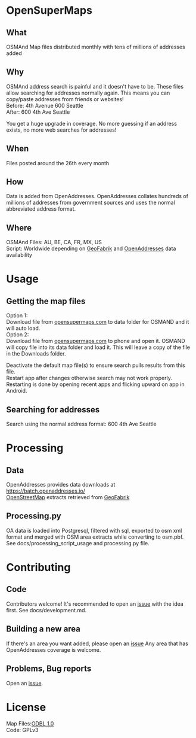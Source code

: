 # OpenSuperMaps
## What
OSMAnd Map files distributed monthly with tens of millions of addresses added
## Why
OSMAnd address search is painful and it doesn't have to be. These files allow searching for addresses normally again. This means you can copy/paste addresses from friends or websites!  
Before: 4th Avenue 600 Seattle  
After: 600 4th Ave Seattle

You get a huge upgrade in coverage. No more guessing if an address exists, no more web searches for addresses!

## When
Files posted around the 26th every month
## How
Data is added from OpenAddresses. OpenAddresses collates hundreds of millions of addresses from government sources and uses the normal abbreviated address format.
## Where
OSMAnd Files: AU, BE, CA, FR, MX, US  
Script: Worldwide depending on [GeoFabrik](https://download.geofabrik.de) and [OpenAddresses](https://openaddresses.io/) data availability
# Usage
## Getting the map files
Option 1:  
Download file from [opensupermaps.com](https://opensupermaps.com/) to data folder for OSMAND and it will auto load.  
Option 2:  
Download file from [opensupermaps.com](https://opensupermaps.com/) to phone and open it. OSMAND will copy file into its data folder and load it.
This will leave a copy of the file in the Downloads folder.

Deactivate the default map file(s) to ensure search pulls results from this file.  
Restart app after changes otherwise search may not work properly. Restarting is done 
by opening recent apps and flicking upward on app in Android.
## Searching for addresses
Search using the normal address format: 600 4th Ave Seattle

# Processing
## Data
OpenAddresses provides data downloads at https://batch.openaddresses.io/  
[OpenStreetMap](https://openstreetmap.org) extracts retrieved from [GeoFabrik](https://download.geofabrik.de)
## Processing.py
OA data is loaded into Postgresql, filtered with sql, exported to osm xml format and merged with OSM area extracts while converting to osm.pbf. See docs/processing_script_usage and processing.py file.

# Contributing
## Code
Contributors welcome! It's recommended to open an [issue](https://github.com/pnoll1/osmand_map_creation/issues) with the idea first. See docs/development.md.

## Building a new area
If there's an area you want added, please open an [issue](https://github.com/pnoll1/osmand_map_creation/issues/new?assignees=pnoll1&labels=Area+Request&template=area-request.md&title=) Any area that has OpenAddresses coverage is welcome.

## Problems, Bug reports
Open an [issue](https://github.com/pnoll1/osmand_map_creation/issues/new?assignees=pnoll1&labels=bug&template=bug_report.md&title=). 
# License
Map Files:[ODBL 1.0](https://opendatacommons.org/licenses/odbl/1-0/)  
Code: GPLv3
